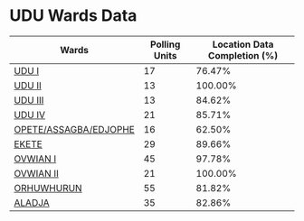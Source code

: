 
# UDU Wards Data

| Wards | Polling Units | Location Data Completion (%) |
| ---- | ----- | ------- |
| [UDU  I](./wards/2351-udu-i) | 17 | 76.47% |
| [UDU  II](./wards/2352-udu-ii) | 13 | 100.00% |
| [UDU  III](./wards/2353-udu-iii) | 13 | 84.62% |
| [UDU  IV](./wards/2354-udu-iv) | 21 | 85.71% |
| [OPETE/ASSAGBA/EDJOPHE](./wards/2355-opete/assagba/edjophe) | 16 | 62.50% |
| [EKETE](./wards/2356-ekete) | 29 | 89.66% |
| [OVWIAN   I](./wards/2357-ovwian-i) | 45 | 97.78% |
| [OVWIAN   II](./wards/2358-ovwian-ii) | 21 | 100.00% |
| [ORHUWHURUN](./wards/2359-orhuwhurun) | 55 | 81.82% |
| [ALADJA](./wards/2360-aladja) | 35 | 82.86% |





